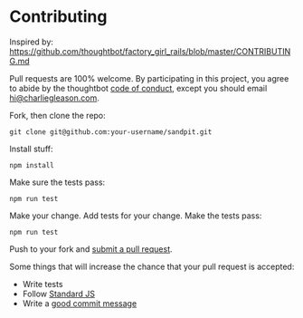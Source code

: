 # Contributing

Inspired by: https://github.com/thoughtbot/factory_girl_rails/blob/master/CONTRIBUTING.md

Pull requests are 100% welcome. By participating in this project, you agree to abide by the thoughtbot [code of conduct](https://thoughtbot.com/open-source-code-of-conduct), except you should email <hi@charliegleason.com>.

[code of conduct]: https://thoughtbot.com/open-source-code-of-conduct

Fork, then clone the repo:

    git clone git@github.com:your-username/sandpit.git

Install stuff:

    npm install

Make sure the tests pass:

    npm run test

Make your change. Add tests for your change. Make the tests pass:

    npm run test

Push to your fork and [submit a pull request][pr].

[pr]: https://github.com/superhighfives/sandpit/compare/

Some things that will increase the chance that your pull request is accepted:

* Write tests
* Follow [Standard JS](https://github.com/feross/standard)
* Write a [good commit message](http://tbaggery.com/2008/04/19/a-note-about-git-commit-messages.html)
